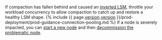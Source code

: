 If compaction has fallen behind and caused an [inverted LSM](architecture/storage-layer.html#inverted-lsms), throttle your workload concurrency to allow compaction to catch up and restore a healthy LSM shape. {% include {{ page.[version](cluster-settings.html#setting-version).[version](cluster-settings.html#setting-version) }}/prod-deployment/prod-guidance-connection-pooling.md %} If a node is severely impacted, you can [start a new node](cockroach-start.html) and then [decommission the problematic node](node-shutdown.html?filters=decommission#remove-nodes).